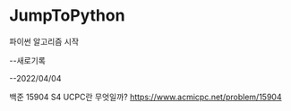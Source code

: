 # JumpToPython
파이썬 알고리즘 시작

--새로기록

--2022/04/04

백준 15904 S4 UCPC란 무엇일까?
https://www.acmicpc.net/problem/15904


